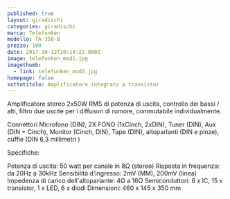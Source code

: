 ```yaml
---
published: true
layout: giradischi
categories: giradischi
marca: Telefunken
modello: TA 350-B
prezzo: 100
date: 2017-10-12T20:14:22.000Z
image: telefunken_mod1.jpg
imagethumb:
  - link: telefunken_mod2.jpg
homepage: false
sottotitolo: Amplificatore integrato a transistor
---
```

Amplificatore stereo 2x50W RMS di potenza di uscita, controllo dei bassi / alti, filtro due uscite per i diffusori di rumore, commutabile individualmente.

Connettori
Microfono (DIN), 2X FONO (1xCinch, 2xDIN), Tuner (DIN), Aux (DIN + Cinch), Monitor (Cinch, DIN), Tape (DIN), altoparlanti (DIN e pinze), cuffie (DIN 6,3 millimetri )

Specifiche:

Potenza di uscita: 50 watt per canale in 8Ω (stereo)
Risposta in frequenza: da 20Hz a 30kHz
Sensibilità d'ingresso: 2mV (MM), 200mV (linea)
Impedenza di carico dell'altoparlante: 4Ω a 16Ω
Semiconduttori: 6 x IC, 15 x transistor, 1 x LED, 6 x diodi
Dimensioni: 460 x 145 x 350 mm
